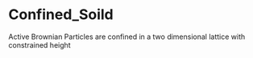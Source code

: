 # Confined_Soild
Active Brownian Particles are confined in a two dimensional lattice with constrained height
